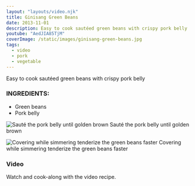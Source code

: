 ```yaml
---
layout: "layouts/video.njk"
title: Ginisang Green Beans
date: 2013-11-01
description: Easy to cook sautéed green beans with crispy pork belly
youtube: "AedJIA85TjM"
coverImage: /static/images/ginisang-green-beans.jpg
tags:
  - video
  - pork
  - vegetable
---
```


Easy to cook sautéed green beans with crispy pork belly

### INGREDIENTS:
* Green beans
* Pork belly

![Sauté the pork belly until golden brown](/images/golder-brown-pork-belly.jpg)
Sauté the pork belly until golden brown

![Covering while simmering tenderize the green beans faster](/images/cooking-green-beans.jpg)
Covering while simmering tenderize the green beans faster

### Video
Watch and cook-along with the video recipe.

